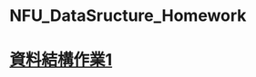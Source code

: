 # NFU_DataSructure_Homework
# [資料結構作業1](https://github.com/gumin82/NFU_DataSructure_Homework/tree/main/homework1)
